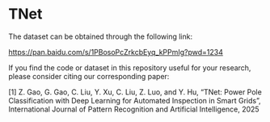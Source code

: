 # TNet
The dataset can be obtained through the following link:

https://pan.baidu.com/s/1PBosoPcZrkcbEyq_kPPmIg?pwd=1234

If you find the code or dataset in this repository useful for your research, please consider citing our corresponding paper:

[1] Z. Gao, G. Gao, C. Liu, Y. Xu, C. Liu, Z. Luo, and Y. Hu, “TNet: Power Pole Classification with Deep Learning for Automated Inspection in Smart Grids”, International Journal of Pattern Recognition and Artificial Intelligence, 2025
